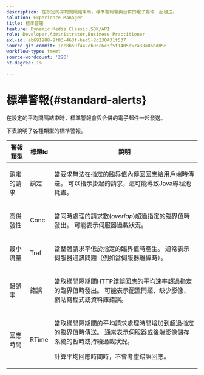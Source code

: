 ```yaml
---
description: 在設定的平均間隔結束時，標準警報會與合併的電子郵件一起發送。
solution: Experience Manager
title: 標準警報
feature: Dynamic Media Classic,SDK/API
role: Developer,Administrator,Business Practitioner
exl-id: eb691988-9f03-463f-bed5-2c230431f537
source-git-commit: 1ec8b59f442eb96c6c3f5f1405d57a38a86bd056
workflow-type: tm+mt
source-wordcount: '226'
ht-degree: 1%

---
```


# 標準警報{#standard-alerts}

在設定的平均間隔結束時，標準警報會與合併的電子郵件一起發送。

下表說明了各種類型的標準警報。

<table id="table_02611F1B920E48A6973BFA969CA564EB"> 
 <thead> 
  <tr> 
   <th class="entry"> <b>警報類型</b> </th> 
   <th class="entry"> <b>標題Id</b> </th> 
   <th class="entry"> <b>說明</b> </th> 
  </tr> 
 </thead>
 <tbody> 
  <tr> 
   <td> <p>鎖定的請求 </p> </td> 
   <td> <p>鎖定 </p> </td> 
   <td> <p>當要求無法在指定的臨界值內傳回回應給用戶端時傳送。 可以指示掛起的請求，這可能導致Java線程池耗盡。 </p> </td> 
  </tr> 
  <tr> 
   <td> <p>高併發性 </p> </td> 
   <td> <p>Conc </p> </td> 
   <td> 當同時處理的請求數(<i>overlap</i>)超過指定的臨界值時發出。 可能表示伺服器過載狀況。 </td> 
  </tr> 
  <tr> 
   <td> <p>最小流量 </p> </td> 
   <td> <p>Traf </p> </td> 
   <td> <p>當整體請求率低於指定的臨界值時產生。 通常表示伺服器通訊問題（例如當伺服器離線時）。 </p> </td> 
  </tr> 
  <tr> 
   <td> <p>錯誤率 </p> </td> 
   <td> <p>錯誤 </p> </td> 
   <td> <p>當取樣間隔期間HTTP錯誤回應的平均速率超過指定的臨界值時發出。 可能表示配置問題、缺少影像、網站寫程式或資料庫錯誤。 </p> </td> 
  </tr> 
  <tr> 
   <td> <p>回應時間 </p> </td> 
   <td> <p>RTime </p> </td> 
   <td> <p>當取樣間隔期間的平均請求處理時間增加到超過指定的臨界值時傳送。 通常表示伺服器或後端影像儲存系統的暫時或持續過載狀況。 </p> <p>計算平均回應時間時，不會考慮錯誤回應。 </p> </td> 
  </tr> 
 </tbody> 
</table>
